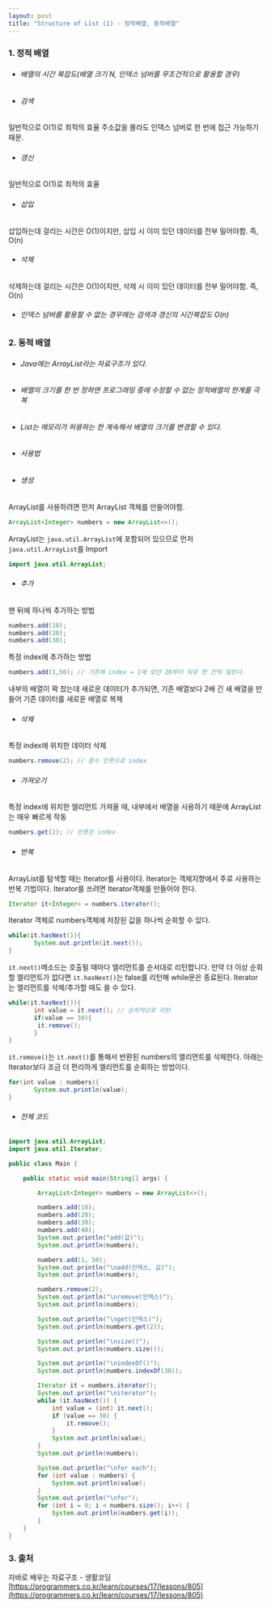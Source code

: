 ```yaml
---
layout: post
title: "Structure of List (1) - 정적배열, 동적배열"
---
```


### 1. 정적 배열
- ###### 배열의 시간 복잡도(배열 크기 N, 인덱스 넘버를 무조건적으로 활용할 경우)
 - ###### 검색
일반적으로 O(1)로 최적의 효율 주소값을 몰라도 인덱스 넘버로 한 번에 접근 가능하기 때문.

 - ###### 갱신
일반적으로 O(1)로 최적의 효율

 - ###### 삽입
삽입하는데 걸리는 시간은 O(1)이지만, 삽입 시 이미 있던 데이터를 전부 밀어야함. 즉, O(n)

 - ###### 삭제
삭제하는데 걸리는 시간은 O(1)이지만, 삭제 시 이미 있던 데이터를 전부 밀어야함. 즉, O(n)

- ###### 인덱스 넘버를 활용할 수 없는 경우에는 검색과 갱신의 시간복잡도 O(n)


### 2. 동적 배열
- ###### Java에는 ArrayList라는 자료구조가 있다.
- ###### 배열의 크기를 한 번 정하면 프로그래밍 중에 수정할 수 없는 정적배열의 한계를 극복
- ###### List는 메모리가 허용하는 한 계속해서 배열의 크기를 변경할 수 있다.
- ###### 사용법
 - ###### 생성
ArrayList를 사용하려면 먼저 ArrayList 객체를 만들어야함.
```java
ArrayList<Integer> numbers = new ArrayList<>();
```
ArrayList는 `java.util.ArrayList`에 포함되어 있으므로 먼저 `java.util.ArrayList`를 Import
```java
import java.util.ArrayList;
```

 - ###### 추가
맨 뒤에 하나씩 추가하는 방법
```java
numbers.add(10);
numbers.add(20);
numbers.add(30);
```
특정 index에 추가하는 방법
```java
numbers.add(1,50); // 기존에 index = 1에 있던 20부터 뒤로 한 칸씩 밀린다.
```
내부의 배열이 꽉 찼는데 새로운 데이터가 추가되면, 기존 배열보다 2배 긴 새 배열을 만들어 기존 데이터를 새로운 배열로 복제

 - ###### 삭제
특정 index에 위치한 데이터 삭제
```java
numbers.remove(2); // 함수 인풋으로 index
```
 - ###### 가져오기
특정 index에 위치한 엘리먼트 가져올 때, 내부에서 배열을 사용하기 때문에 ArrayList는 매우 빠르게 작동
```java
numbers.get(2); // 인풋은 index
```
 - ###### 반복
ArrayList를 탐색할 때는 Iterator를 사용이다.
Iterator는 객체지향에서 주로 사용하는 반복 기법이다. Iterator를 쓰려면 Iterator객체를 만들어야 한다.
```java
Iterator it<Integer> = numbers.iterator();
```
Iterator 객체로 numbers객체에 저장된 값을 하나씩 순회할 수 있다.
```java
while(it.hasNext()){
	   System.out.println(it.next());
}
```
`it.next()`메소드는 호출될 때마다 엘리먼트를 순서대로 리턴합니다. 만약 더 이상 순회할 엘리먼트가 없다면 `it.hasNext()`는 false를 리턴해 while문은 종료된다. Iterator는 엘리먼트를 삭제/추가할 때도 쓸 수 있다.
```java
while(it.hasNext()){
	   int value = it.next(); // 순차적으로 리턴
       if(value == 30){
       	it.remove();
       }
}
```
`it.remove()`는 `it.next()`를 통해서 반환된 numbers의 엘리먼트를 삭제한다.
아래는 Iterator보다 조금 더 편리하게 엘리먼트를 순회하는 방법이다.
```java
for(int value : numbers){
	   System.out.println(value);
}
```
 - ###### 전체 코드

```java
import java.util.ArrayList;
import java.util.Iterator;

public class Main {

    public static void main(String[] args) {

        ArrayList<Integer> numbers = new ArrayList<>();

        numbers.add(10);
        numbers.add(20);
        numbers.add(30);
        numbers.add(40);
        System.out.println("add(값)");
        System.out.println(numbers);

        numbers.add(1, 50);
        System.out.println("\nadd(인덱스, 값)");
        System.out.println(numbers);

        numbers.remove(2);
        System.out.println("\nremove(인덱스)");
        System.out.println(numbers);

        System.out.println("\nget(인덱스)");
        System.out.println(numbers.get(2));

        System.out.println("\nsize()");
        System.out.println(numbers.size());

        System.out.println("\nindexOf()");
        System.out.println(numbers.indexOf(30));

        Iterator it = numbers.iterator();
        System.out.println("\niterator");
        while (it.hasNext()) {
            int value = (int) it.next();
            if (value == 30) {
                it.remove();
            }
            System.out.println(value);
        }
        System.out.println(numbers);

        System.out.println("\nfor each");
        for (int value : numbers) {
            System.out.println(value);
        }
        System.out.println("\nfor");
        for (int i = 0; i < numbers.size(); i++) {
            System.out.println(numbers.get(i));
        }
    }
}
```

### 3. 출처
자바로 배우는 자료구조 - 생활코딩
[https://programmers.co.kr/learn/courses/17/lessons/805](https://programmers.co.kr/learn/courses/17/lessons/805)
